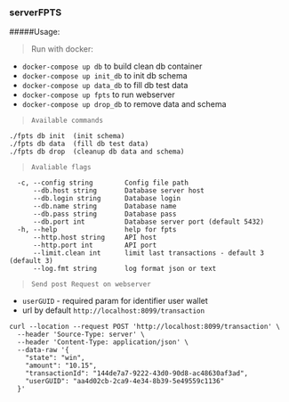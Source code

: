 ### serverFPTS

#####Usage:
> Run with docker:
- `docker-compose up db` to build clean db container
- `docker-compose up init_db` to init db schema
- `docker-compose up data_db` to fill db test data
- `docker-compose up fpts` to run webserver
- `docker-compose up drop_db` to remove data and schema

> `Available commands`
````
./fpts db init  (init schema)
./fpts db data  (fill db test data)
./fpts db drop  (cleanup db data and schema)
````

> `Avaliable flags`
````
  -c, --config string        Config file path
      --db.host string       Database server host
      --db.login string      Database login
      --db.name string       Database name
      --db.pass string       Database pass
      --db.port int          Database server port (default 5432)
  -h, --help                 help for fpts
      --http.host string     API host
      --http.port int        API port
      --limit.clean int      limit last transactions - default 3 (default 3)
      --log.fmt string       log format json or text
````

> `Send post Request on webserver`
- `userGUID` - required param for identifier user wallet
- url by default `http://localhost:8099/transaction`
````
curl --location --request POST 'http://localhost:8099/transaction' \
  --header 'Source-Type: server' \
  --header 'Content-Type: application/json' \
  --data-raw '{
  	"state": "win", 
  	"amount": "10.15", 
  	"transactionId": "144de7a7-9222-43d0-90d8-ac48630af3ad",
  	"userGUID": "aa4d02cb-2ca9-4e34-8b39-5e49559c1136"
  }'
````